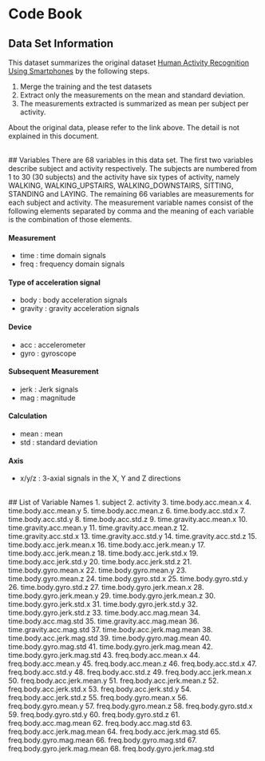 # Code Book

## Data Set Information
This dataset summarizes the original dataset [Human Activity Recognition Using Smartphones](http://archive.ics.uci.edu/ml/datasets/Human+Activity+Recognition+Using+Smartphones) by the following steps. 

1. Merge the training and the test datasets
2. Extract only the measurements on the mean and standard deviation.
3. The measurements extracted is summarized as mean per subject per activity.

About the original data, please refer to the link above. The detail is not explained in this document.

<BR>
## Variables
There are 68 variables in this data set. The first two variables describe subject and activity respectively. The subjects are numbered from 1 to 30 (30 subjects) and the activity have six types of activity, namely WALKING, WALKING_UPSTAIRS, WALKING_DOWNSTAIRS, SITTING, STANDING and LAYING. The remaining 66 variables are measurements for each subject and activity.  
The measurement variable names consist of the following elements separated by comma and the meaning of each variable is the combination of those elements.

#### Measurement
- time : time domain signals  
- freq : frequency domain signals  

#### Type of acceleration signal
- body : body acceleration signals  
- gravity : gravity acceleration signals  

#### Device
- acc : accelerometer  
- gyro : gyroscope  

#### Subsequent Measurement
- jerk : Jerk signals  
- mag : magnitude  

#### Calculation
- mean : mean  
- std : standard deviation  

#### Axis
- x/y/z : 3-axial signals in the X, Y and Z directions
  

<BR>
## List of Variable Names
1. subject
2. activity
3. time.body.acc.mean.x
4. time.body.acc.mean.y
5. time.body.acc.mean.z
6. time.body.acc.std.x
7. time.body.acc.std.y
8. time.body.acc.std.z
9. time.gravity.acc.mean.x
10. time.gravity.acc.mean.y
11. time.gravity.acc.mean.z
12. time.gravity.acc.std.x
13. time.gravity.acc.std.y
14. time.gravity.acc.std.z
15. time.body.acc.jerk.mean.x
16. time.body.acc.jerk.mean.y
17. time.body.acc.jerk.mean.z
18. time.body.acc.jerk.std.x
19. time.body.acc.jerk.std.y
20. time.body.acc.jerk.std.z
21. time.body.gyro.mean.x
22. time.body.gyro.mean.y
23. time.body.gyro.mean.z
24. time.body.gyro.std.x
25. time.body.gyro.std.y
26. time.body.gyro.std.z
27. time.body.gyro.jerk.mean.x
28. time.body.gyro.jerk.mean.y
29. time.body.gyro.jerk.mean.z
30. time.body.gyro.jerk.std.x
31. time.body.gyro.jerk.std.y
32. time.body.gyro.jerk.std.z
33. time.body.acc.mag.mean
34. time.body.acc.mag.std
35. time.gravity.acc.mag.mean
36. time.gravity.acc.mag.std
37. time.body.acc.jerk.mag.mean
38. time.body.acc.jerk.mag.std
39. time.body.gyro.mag.mean
40. time.body.gyro.mag.std
41. time.body.gyro.jerk.mag.mean
42. time.body.gyro.jerk.mag.std
43. freq.body.acc.mean.x
44. freq.body.acc.mean.y
45. freq.body.acc.mean.z
46. freq.body.acc.std.x
47. freq.body.acc.std.y
48. freq.body.acc.std.z
49. freq.body.acc.jerk.mean.x
50. freq.body.acc.jerk.mean.y
51. freq.body.acc.jerk.mean.z
52. freq.body.acc.jerk.std.x
53. freq.body.acc.jerk.std.y
54. freq.body.acc.jerk.std.z
55. freq.body.gyro.mean.x
56. freq.body.gyro.mean.y
57. freq.body.gyro.mean.z
58. freq.body.gyro.std.x
59. freq.body.gyro.std.y
60. freq.body.gyro.std.z
61. freq.body.acc.mag.mean
62. freq.body.acc.mag.std
63. freq.body.acc.jerk.mag.mean
64. freq.body.acc.jerk.mag.std
65. freq.body.gyro.mag.mean
66. freq.body.gyro.mag.std
67. freq.body.gyro.jerk.mag.mean
68. freq.body.gyro.jerk.mag.std

